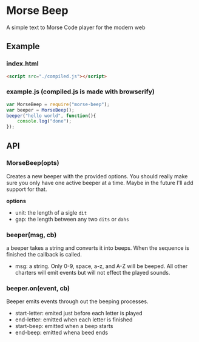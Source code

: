 # Morse Beep

A simple text to Morse Code player for the modern web

## Example

### index.html

```html
<script src="./compiled.js"></script>
```

### example.js (compiled.js is made with browserify)

```js
var MorseBeep = require("morse-beep");
var beeper = MorseBeep();
beeper("hello world", function(){
	console.log("done");
});
```

## API

### MorseBeep(opts)

Creates a new beeper with the provided options. You should really make sure you only have one active beeper at a time. Maybe in the future I'll add support for that.

**options**

* unit: the length of a sigle `dit`
* gap: the length between any two `dits` or `dahs`

### beeper(msg, cb)

a beeper takes a string and converts it into beeps. When the sequence is finished the callback is called.

* msg: a string. Only 0-9, space, a-z, and A-Z will be beeped. All other charters will emit events but will not effect the played sounds.

### beeper.on(event, cb)

Beeper emits events through out the beeping processes.

* start-letter: emited just before each letter is played
* end-letter: emitted when each letter is finished
* start-beep: emitted when a beep starts
* end-beep: emitted whena  beed ends